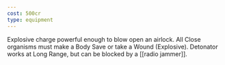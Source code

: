 ```yaml
---
cost: 500cr
type: equipment
---
```


Explosive charge powerful enough to blow open an airlock. All Close organisms must make a Body Save or take a Wound (Explosive). Detonator works at Long Range, but can be blocked by a [[radio jammer]].